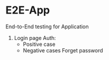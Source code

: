 # E2E-App
End-to-End testing for Application

1. Login page
   Auth:
   - Positive case
   - Negative cases
 Forget password